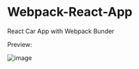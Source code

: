# Webpack-React-App
React Car App with Webpack Bunder

Preview:

![image](https://user-images.githubusercontent.com/15225177/233064806-92e6a275-00c9-47e6-83bc-3b624e14aba4.png)


